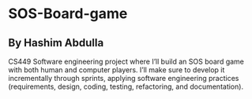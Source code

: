 # SOS-Board-game
## By Hashim Abdulla
CS449 Software engineering project where I’ll build an SOS board game with both human and computer players. I’ll make sure to develop it incrementally through sprints, applying software engineering practices (requirements, design, coding, testing, refactoring, and documentation).
